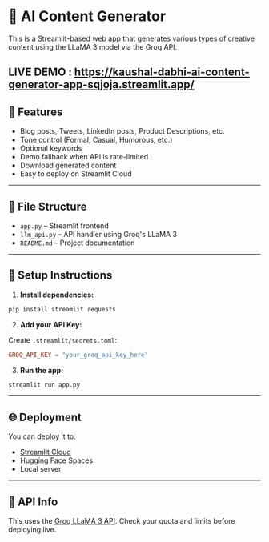 
# 🧠 AI Content Generator

This is a Streamlit-based web app that generates various types of creative content using the LLaMA 3 model via the Groq API.

LIVE DEMO : https://kaushal-dabhi-ai-content-generator-app-sqjoja.streamlit.app/
---

## 🚀 Features

- Blog posts, Tweets, LinkedIn posts, Product Descriptions, etc.
- Tone control (Formal, Casual, Humorous, etc.)
- Optional keywords
- Demo fallback when API is rate-limited
- Download generated content
- Easy to deploy on Streamlit Cloud

---

## 📁 File Structure

- `app.py` – Streamlit frontend
- `llm_api.py` – API handler using Groq's LLaMA 3
- `README.md` – Project documentation

---

## 🔑 Setup Instructions

1. **Install dependencies:**

```bash
pip install streamlit requests
```

2. **Add your API Key:**

Create `.streamlit/secrets.toml`:

```toml
GROQ_API_KEY = "your_groq_api_key_here"
```

3. **Run the app:**

```bash
streamlit run app.py
```

---

## 🌐 Deployment

You can deploy it to:

- [Streamlit Cloud](https://streamlit.io/cloud)
- Hugging Face Spaces
- Local server

---

## 🔗 API Info

This uses the [Groq LLaMA 3 API](https://console.groq.com/usage). Check your quota and limits before deploying live.


